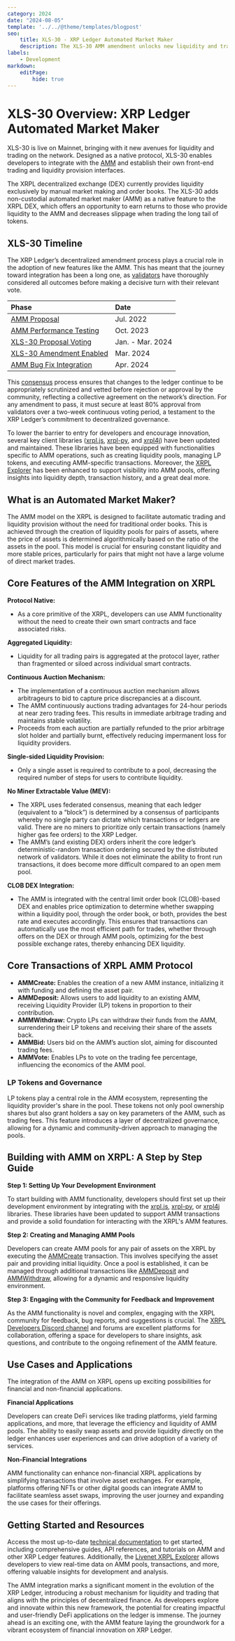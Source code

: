 ```yaml
---
category: 2024
date: "2024-08-05"
template: '../../@theme/templates/blogpost'
seo:
    title: XLS-30 - XRP Ledger Automated Market Maker
    description: The XLS-30 AMM amendment unlocks new liquidity and trading options on the XRP Ledger network. Explore how developers can integrate with AMM.
labels:
    - Development
markdown:
    editPage:
        hide: true
---
```

# XLS-30 Overview: XRP Ledger Automated Market Maker

XLS-30 is live on Mainnet, bringing with it new avenues for liquidity and trading on the network. Designed as a native protocol, XLS-30 enables developers to integrate with the [AMM](/docs/concepts/tokens/decentralized-exchange/automated-market-makers) and establish their own front-end trading and liquidity provision interfaces. 

<!-- BREAK -->

The XRPL decentralized exchange (DEX) currently provides liquidity exclusively by manual market making and order books. The XLS-30 adds non-custodial automated market maker (AMM) as a native feature to the XRPL DEX, which offers an opportunity to earn returns to those who provide liquidity to the AMM and decreases slippage when trading the long tail of tokens.

## XLS-30 Timeline

The XRP Ledger’s decentralized amendment process plays a crucial role in the adoption of new features like the AMM. This has meant that the journey toward integration has been a long one, as [validators](https://xrpl.org/validators.html) have thoroughly considered all outcomes before making a decisive turn with their relevant vote. 

| Phase                      | Date             |
|:---------------------------|:-----------------|
| [AMM Proposal](https://dev.to/ripplexdev/a-proposal-for-the-future-of-the-xrp-ledger-dex-4l7e) | Jul. 2022 |
| [AMM Performance Testing](https://dev.to/ripplexdev/amm-performance-testing-report-3hon) | Oct. 2023 |
| [XLS-30 Proposal Voting](https://xrpscan.com/amendments) | Jan. - Mar. 2024 |
| [XLS-30 Amendment Enabled](https://xrpl.org/resources/known-amendments#amm) | Mar. 2024 |
| [AMM Bug Fix Integration](https://dev.to/ripplexdev/xrp-ledger-amm-bug-fix-now-integrated-a-detailed-analysis-4915) | Apr. 2024 |

This [consensus](https://xrpl.org/consensus.html) process ensures that changes to the ledger continue to be appropriately scrutinized and vetted before rejection or approval by the community, reflecting a collective agreement on the network’s direction. For any amendment to pass, it must secure at least 80% approval from validators over a two-week continuous voting period, a testament to the XRP Ledger’s commitment to decentralized governance.

To lower the barrier to entry for developers and encourage innovation, several key client libraries ([xrpl.js](https://js.xrpl.org/), [xrpl-py](https://xrpl-py.readthedocs.io/en/stable/), and [xrpl4j](https://xrpl.org/blog/2021/introducing-xrpl4j/)) have been updated and maintained. These libraries have been equipped with functionalities specific to AMM operations, such as creating liquidity pools, managing LP tokens, and executing AMM-specific transactions. Moreover, the [XRPL Explorer](https://amm-devnet.xrpl.org/) has been enhanced to support visibility into AMM pools, offering insights into liquidity depth, transaction history, and a great deal more. 

## What is an Automated Market Maker?

The AMM model on the XRPL is designed to facilitate automatic trading and liquidity provision without the need for traditional order books. This is achieved through the creation of liquidity pools for pairs of assets, where the price of assets is determined algorithmically based on the ratio of the assets in the pool. This model is crucial for ensuring constant liquidity and more stable prices, particularly for pairs that might not have a large volume of direct market trades.

## Core Features of the AMM Integration on XRPL

**Protocol Native:**

* As a core primitive of the XRPL, developers can use AMM functionality without the need to create their own smart contracts and face associated risks.

**Aggregated Liquidity:**

* Liquidity for all trading pairs is aggregated at the protocol layer, rather than fragmented or siloed across individual smart contracts. 

**Continuous Auction Mechanism:**

* The implementation of a continuous auction mechanism allows arbitrageurs to bid to capture price discrepancies at a discount.
* The AMM continuously auctions trading advantages for 24-hour periods at near zero trading fees. This results in immediate arbitrage trading and maintains stable volatility.
* Proceeds from each auction are partially refunded to the prior arbitrage slot holder and partially burnt, effectively reducing impermanent loss for liquidity providers.

**Single-sided Liquidity Provision:**

* Only a single asset is required to contribute to a pool, decreasing the required number of steps for users to contribute liquidity.

**No Miner Extractable Value (MEV):**

* The XRPL uses federated consensus, meaning that each ledger (equivalent to a “block”) is determined by a consensus of participants whereby no single party can dictate which transactions or ledgers are valid. There are no miners to prioritize only certain transactions (namely higher gas fee orders) to the XRP Ledger.
* The AMM’s (and existing DEX) orders inherit the core ledger’s deterministic-random transaction ordering secured by the distributed network of validators. While it does not eliminate the ability to front run transactions, it does become more difficult compared to an open mem pool.

**CLOB DEX Integration:**

* The AMM is integrated with the central limit order book (CLOB)-based DEX and enables price optimization to determine whether swapping within a liquidity pool, through the order book, or both, provides the best rate and executes accordingly. This ensures that transactions can automatically use the most efficient path for trades, whether through offers on the DEX or through AMM pools, optimizing for the best possible exchange rates, thereby enhancing DEX liquidity.

## Core Transactions of XRPL AMM Protocol

* **AMMCreate:** Enables the creation of a new AMM instance, initializing it with funding and defining the asset pair.
* **AMMDeposit:** Allows users to add liquidity to an existing AMM, receiving Liquidity Provider (LP) tokens in proportion to their contribution.
* **AMMWithdraw:** Crypto LPs can withdraw their funds from the AMM, surrendering their LP tokens and receiving their share of the assets back.
* **AMMBid:** Users bid on the AMM’s auction slot, aiming for discounted trading fees.
* **AMMVote:** Enables LPs to vote on the trading fee percentage, influencing the economics of the AMM pool.

### LP Tokens and Governance

LP tokens play a central role in the AMM ecosystem, representing the liquidity provider's share in the pool. These tokens not only pool ownership shares but also grant holders a say on key parameters of the AMM, such as trading fees. This feature introduces a layer of decentralized governance, allowing for a dynamic and community-driven approach to managing the pools.

## Building with AMM on XRPL: A Step by Step Guide

**Step 1: Setting Up Your Development Environment** 

To start building with AMM functionality, developers should first set up their development environment by integrating with the [xrpl.js](https://js.xrpl.org/), [xrpl-py](https://xrpl-py.readthedocs.io/en/stable/), or [xrpl4j](https://xrpl.org/blog/2021/introducing-xrpl4j/) libraries. These libraries have been updated to support AMM transactions and provide a solid foundation for interacting with the XRPL's AMM features.

**Step 2: Creating and Managing AMM Pools**

Developers can create AMM pools for any pair of assets on the XRPL by executing the [AMMCreate](https://xrpl.org/docs/references/protocol/transactions/types/ammcreate) transaction. This involves specifying the asset pair and providing initial liquidity. Once a pool is established, it can be managed through additional transactions like [AMMDeposit](https://xrpl.org/docs/references/protocol/transactions/types/ammdeposit) and [AMMWithdraw](https://xrpl.org/docs/references/protocol/transactions/types/ammwithdraw), allowing for a dynamic and responsive liquidity environment.

**Step 3: Engaging with the Community for Feedback and Improvement**

As the AMM functionality is novel and complex, engaging with the XRPL community for feedback, bug reports, and suggestions is crucial. The [XRPL Developers Discord channel](https://discord.gg/sfX3ERAMjH) and forums are excellent platforms for collaboration, offering a space for developers to share insights, ask questions, and contribute to the ongoing refinement of the AMM feature.

## Use Cases and Applications

The integration of the AMM on XRPL opens up exciting possibilities for financial and non-financial applications. 

**Financial Applications**

Developers can create DeFi services like trading platforms, yield farming applications, and more, that leverage the efficiency and liquidity of AMM pools. The ability to easily swap assets and provide liquidity directly on the ledger enhances user experiences and can drive adoption of a variety of services.

**Non-Financial Integrations**

AMM functionality can enhance non-financial XRPL applications by simplifying transactions that involve asset exchanges. For example, platforms offering NFTs or other digital goods can integrate AMM to facilitate seamless asset swaps, improving the user journey and expanding the use cases for their offerings.


## Getting Started and Resources

Access the most up-to-date [technical documentation](https://opensource.ripple.com/docs/xls-30d-amm/amm-uc/) to get started, including comprehensive guides, API references, and tutorials on AMM and other XRP Ledger features. Additionally, the [Livenet XRPL Explorer](https://amm-devnet.xrpl.org/) allows developers to view real-time data on AMM pools, transactions, and more, offering valuable insights for development and analysis. 

The AMM integration marks a significant moment in the evolution of the XRP Ledger, introducing a robust mechanism for liquidity and trading that aligns with the principles of decentralized finance. As developers explore and innovate within this new framework, the potential for creating impactful and user-friendly DeFi applications on the ledger is immense. The journey ahead is an exciting one, with the AMM feature laying the groundwork for a vibrant ecosystem of financial innovation on XRP Ledger.
